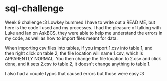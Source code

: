 # sql-challenge
Week 9 challenge :3 
Lowkey bummed I have to write out a READ ME, but here is the code I used and my processes.
I had the pleasure of talking with Luke and Ian on AskBCS, they were able to help me understand the errors in my code, as well as how to import files meant for data.

When importing csv files into tables, if you import 1.csv into table 1, and then right click on table 2, the file location will name 1.csv, which is APPARENTLY NORMAL.
You then change the file location to 2.csv and click done, and it sets 2.csv to table 2, it doesn't change anything to table 1.

I also had a couple typos that caused errors but those were easy :3
